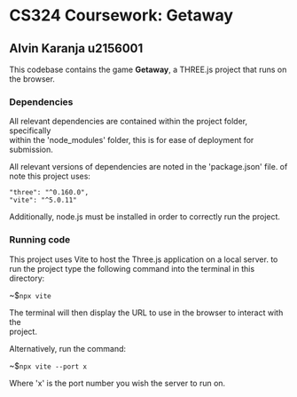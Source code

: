 # CS324 Coursework: Getaway
## Alvin Karanja u2156001

This codebase contains the game **Getaway**, a THREE.js project that runs on<br>
the browser.

### Dependencies
All relevant dependencies are contained within the project folder, specifically<br>
within the 'node_modules' folder, this is for ease of deployment for submission.

All relevant versions of dependencies are noted in the 'package.json' file. of<br>
note this project uses:<br>

    "three": "^0.160.0",
    "vite": "^5.0.11"

Additionally, node.js must be installed in order to correctly run the project.

### Running code
This project uses Vite to host the Three.js application on a local server. to <br>
run the project type the following command into the terminal in this directory:<br>

~$`npx vite`

The terminal will then display the URL to use in the browser to interact with the <br>
project.

Alternatively, run the command:<br>

~$`npx vite --port x`

Where 'x' is the port number you wish the server to run on.

